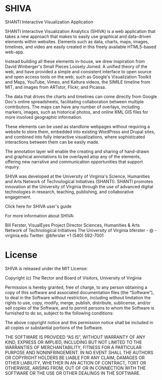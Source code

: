 SHIVA
=====

SHANTI Interactive Visualization Application

SHANTI Interactive Visualization Analytics (SHIVA) is a web application that takes a new approach that makes to easily use graphical and data-driven elements within websites. Elements such as data, charts, maps, images, timelines, and video are easily created in this freely available HTML5-based web-app.

Instead building all these elements in-house, we drew inspiration from David Winberger's Small Pieces Loosely Joined: A unified theory of the web, and have provided a simple and consistent interface to open source and open access tools on the web, such as Google's Visualization Toolkit and Maps, YouTube, Vimeo, and Kaltura videos, the SIMILE timeline from MIT, and images from ARTstor, Flickr, and Picassa.

The data that drives the charts and timelines can come directly from Google Doc's online spreadsheets, facilitating collaboration between multiple contributors. The maps can have any number of overlays, including markers, images, such as historical photos, and online KML GIS files for more involved geographic information.

These elements can be used as standlone webpages without requiring a website to store them, embedded into existing WordPress and Drupal sites, and combined into fully interactive visualizations, where sophisticated interactions between them can be easily made.

The annotation layer will enable the creating and sharing of hand-drawn and graphical annotations to be overlayed atop any of the elements, offering new narrative and communication opportunities that support inquiry.

SHIVA was developed at the University of Virginia's Science, Humanities and Arts Network of Technological Initiatives (SHANTI). SHANTI promotes innovation at the University of Virginia through the use of advanced digital technologies in research, teaching, publishing, and collaborative engagement.

Click here for SHIVA user's guide

For more information about SHIVA:

Bill Ferster, VisualEyes Project Director
Sciences, Humanities & Arts Network of Technological Initiatives
The University of Virginia
bferster - @ - virginia.edu
Twitter: @bferster
+1 (540) 592-7001

License
=====

SHIVA is released under the MIT License:

Copyright (c) The Rector and Board of Visitors, University of Virginia

Permission is hereby granted, free of charge, to any person obtaining a copy
of this software and associated documentation files (the “Software”), to deal
in the Software without restriction, including without limitation the rights
to use, copy, modify, merge, publish, distribute, sublicense, and/or sell
copies of the Software, and to permit persons to whom the Software is
furnished to do so, subject to the following conditions:

The above copyright notice and this permission notice shall be included in
all copies or substantial portions of the Software.

THE SOFTWARE IS PROVIDED “AS IS”, WITHOUT WARRANTY OF ANY KIND, EXPRESS OR
IMPLIED, INCLUDING BUT NOT LIMITED TO THE WARRANTIES OF MERCHANTABILITY,
FITNESS FOR A PARTICULAR PURPOSE AND NONINFRINGEMENT. IN NO EVENT SHALL THE
AUTHORS OR COPYRIGHT HOLDERS BE LIABLE FOR ANY CLAIM, DAMAGES OR OTHER
LIABILITY, WHETHER IN AN ACTION OF CONTRACT, TORT OR OTHERWISE, ARISING FROM,
OUT OF OR IN CONNECTION WITH THE SOFTWARE OR THE USE OR OTHER DEALINGS IN
THE SOFTWARE.